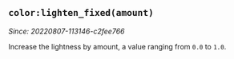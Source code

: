 ## `color:lighten_fixed(amount)`

*Since: 20220807-113146-c2fee766*

Increase the lightness by amount, a value ranging from `0.0` to `1.0`.


